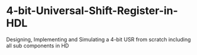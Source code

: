 # 4-bit-Universal-Shift-Register-in-HDL
Designing, Implementing and Simulating a 4-bit USR from scratch including all sub components in HD
